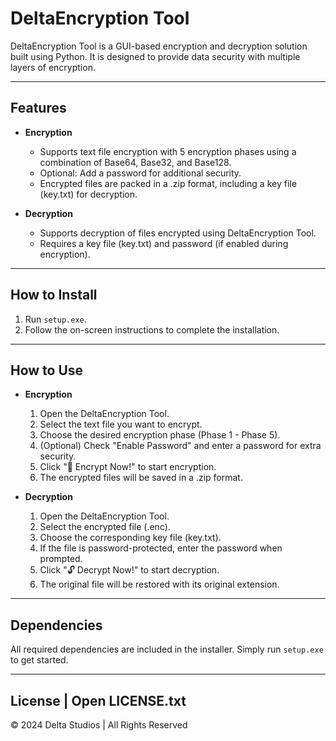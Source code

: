 DeltaEncryption Tool
====================

DeltaEncryption Tool is a GUI-based encryption and decryption solution built using Python. It is designed to provide data security with multiple layers of encryption.

----------------------------
Features
----------------------------
- **Encryption**
  - Supports text file encryption with 5 encryption phases using a combination of Base64, Base32, and Base128.
  - Optional: Add a password for additional security.
  - Encrypted files are packed in a .zip format, including a key file (key.txt) for decryption.

- **Decryption**
  - Supports decryption of files encrypted using DeltaEncryption Tool.
  - Requires a key file (key.txt) and password (if enabled during encryption).

----------------------------
How to Install
----------------------------
1. Run `setup.exe`.
2. Follow the on-screen instructions to complete the installation.

----------------------------
How to Use
----------------------------
- **Encryption**
  1. Open the DeltaEncryption Tool.
  2. Select the text file you want to encrypt.
  3. Choose the desired encryption phase (Phase 1 - Phase 5).
  4. (Optional) Check "Enable Password" and enter a password for extra security.
  5. Click "🔐 Encrypt Now!" to start encryption.
  6. The encrypted files will be saved in a .zip format.

- **Decryption**
  1. Open the DeltaEncryption Tool.
  2. Select the encrypted file (.enc).
  3. Choose the corresponding key file (key.txt).
  4. If the file is password-protected, enter the password when prompted.
  5. Click "🔓 Decrypt Now!" to start decryption.
  6. The original file will be restored with its original extension.

----------------------------
Dependencies
----------------------------
All required dependencies are included in the installer. Simply run `setup.exe` to get started.

----------------------------
License | Open LICENSE.txt
----------------------------
© 2024 Delta Studios | All Rights Reserved
